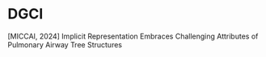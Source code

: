 # DGCI
[MICCAI, 2024] Implicit Representation Embraces Challenging Attributes of Pulmonary Airway Tree Structures
